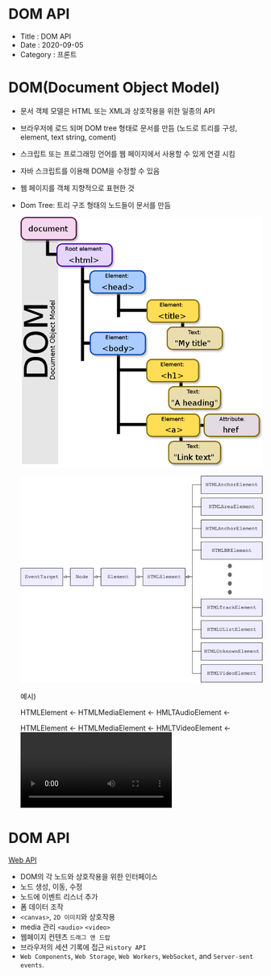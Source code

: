 # DOM API

- Title : DOM API
- Date : 2020-09-05
- Category : 프론트

# DOM(Document Object Model)

- 문서 객체 모델은 HTML 또는 XML과 상호작용을 위한 일종의 API
- 브라우저에 로드 되며 DOM tree 형태로 문서를 만듬 (노드로 트리를 구성, element, text string, coment)
- 스크립트 또는 프로그래밍 언어를 웹 페이지에서 사용할 수 있게 연결 시킴
- 자바 스크립트를 이용해 DOM을 수정할 수 있음
- 웹 페이지를 객체 지향적으로 표현한 것
- Dom Tree: 트리 구조 형태의 노드들이 문서를 만듬

    ![DOM%20API%2045dcb9dfa98b4ca7969268d9de5e8451/Untitled.png](https://raw.githubusercontent.com/devgaram/TIL/master/Front/images/2020-09-05-img/Untitled.png)

    ![DOM%20API%2045dcb9dfa98b4ca7969268d9de5e8451/Untitled%201.png](https://raw.githubusercontent.com/devgaram/TIL/master/Front/images/2020-09-05-img/Untitled1.png)

    예시)

    HTMLElement ← HTMLMediaElement ← HMLTAudioElement ← <audio>

    HTMLElement ← HTMLMediaElement ← HMLTVideoElement ← <video>

# DOM API

[Web API](https://developer.mozilla.org/ko/docs/Web/API)

- DOM의 각 노드와 상호작용을 위한 인터페이스
- 노드 생성, 이동, 수정
- 노드에 이벤트 리스너 추가
- 폼 데이터 조작
- `<canvas>`, `2D 이미지`와 상호작용
- media 관리 `<audio>` `<video>`
- 웹페이지 컨텐츠 `드래그 앤 드랍`
- 브라우저의 세션 기록에 접근 `History API`
- `Web Components`, `Web Storage`, `Web Workers`, `WebSocket`, and `Server-sent events`.